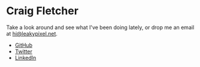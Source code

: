 # Craig Fletcher

Take a look around and see what I've been doing lately, or drop me an email at [hi@leakypixel.net](mailto:hi@leakypixel.net).

* [GitHub](https://github.com/leakypixel/)
* [Twitter](https://twitter.com/leakypixel)
* [LinkedIn](https://www.linkedin.com/in/craig-fletcher-30594868/)
